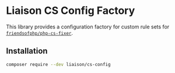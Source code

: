 # Liaison CS Config Factory

This library provides a configuration factory for custom rule sets
for [`friendsofphp/php-cs-fixer`](http://github.com/FriendsOfPHP/PHP-CS-Fixer).

## Installation

```bash
composer require --dev liaison/cs-config
```
